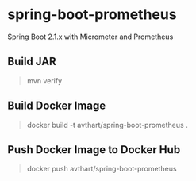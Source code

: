 # spring-boot-prometheus

Spring Boot 2.1.x with Micrometer and Prometheus

## Build JAR

> mvn verify

## Build Docker Image

> docker build -t avthart/spring-boot-prometheus .

## Push Docker Image to Docker Hub

> docker push avthart/spring-boot-prometheus